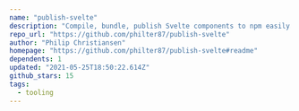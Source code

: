 ```yaml
---
name: "publish-svelte"
description: "Compile, bundle, publish Svelte components to npm easily."
repo_url: "https://github.com/philter87/publish-svelte"
author: "Philip Christiansen"
homepage: "https://github.com/philter87/publish-svelte#readme"
dependents: 1
updated: "2021-05-25T18:50:22.614Z"
github_stars: 15
tags: 
  - tooling
---
```

